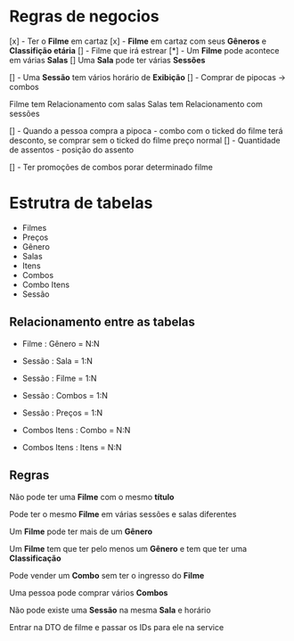 # Regras de negocios

[x] - Ter o **Filme** em cartaz
[x] - **Filme** em cartaz com seus **Gêneros** e **Classifição etária**
[] - Filme que irá estrear
[*] - Um **Filme** pode acontece em várias **Salas** 
[] Uma **Sala** pode ter várias **Sessões**

[] - Uma **Sessão** tem vários horário de **Exibição**
[] - Comprar de pipocas -> combos

Filme tem Relacionamento com salas
Salas tem Relacionamento com sessões

[] - Quando a pessoa compra a pipoca - combo com o ticked do filme terá desconto, se comprar sem o ticked do filme preço normal
[] - Quantidade de assentos - posição do assento

[] - Ter promoções de combos porar determinado filme


# Estrutra de tabelas

* Filmes
* Preços
* Gênero
* Salas
* Itens
* Combos
* Combo Itens
* Sessão

## Relacionamento entre as tabelas

- Filme  : Gênero = N:N
- Sessão : Sala   = 1:N
- Sessão : Filme  = 1:N
- Sessão : Combos = 1:N
- Sessão : Preços = 1:N

- Combos Itens : Combo = N:N
- Combos Itens : Itens = N:N

## Regras

Não pode ter uma **Filme** com o mesmo **título**

Pode ter o mesmo **Filme** em várias sessões e salas diferentes

Um **Filme** pode ter mais de um **Gênero**

Um **Filme** tem que ter pelo menos um **Gênero** e tem que ter uma **Classificação**

Pode vender um **Combo** sem ter o ingresso do **Filme**

Uma pessoa pode comprar vários **Combos**

Não pode existe uma **Sessão** na mesma **Sala** e horário


Entrar na DTO de filme e passar os IDs para ele na service